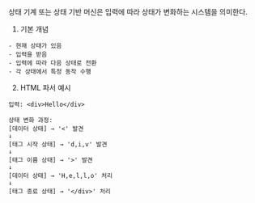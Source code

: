 상태 기계 또는 상태 기반 머신은 입력에 따라 상태가 변화하는 시스템을 의미한다.

1. 기본 개념
```
- 현재 상태가 있음
- 입력을 받음
- 입력에 따라 다음 상태로 전환
- 각 상태에서 특정 동작 수행
```

2. HTML 파서 예시
```text
입력: <div>Hello</div>

상태 변화 과정:
[데이터 상태] → '<' 발견 
↓
[태그 시작 상태] → 'd,i,v' 발견
↓
[태그 이름 상태] → '>' 발견
↓
[데이터 상태] → 'H,e,l,l,o' 처리
↓
[태그 종료 상태] → '</div>' 처리
```